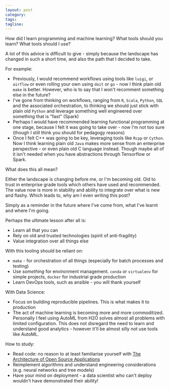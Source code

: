 ```yaml
---
layout: post
category:
tags:
tagline:
---
```


How did I learn programming and machine learning? What tools should you learn? What tools should I use?

A lot of this advice is difficult to give - simply because the landscape has changed in such a short time, and also the path that I decided to take.

For example:

- Previously, I would recommend workflows using tools like `luigi`, or `airflow` or even rolling your own using `doit` or `go` - now I think plain old `make` is better. However, who is to say that I won't recomment something else in the future?
- I've gone from thinking on workflows, ranging from `R`, `Scala`, `Python`, `SQL` and the associated orchestration, to thinking we should just stick with plain old `Python` and leverage something well engineered over something that is "fast" (Spark)
- Perhaps I would have recommended learning functional programming at one stage, because I felt it was going to take over - now I'm not too sure (though I still think you should for pedagogy reasons)
- Once I felt C++ was going to be key, leveraging tools like `Rcpp` or `Cython`. Now I think learning plain old `Java` makes more sense from an enterprise perspective - or even plain old C language instead. Though maybe all of it isn't needed when you have abstractions through Tensorflow or Spark.

What does this all mean?

Either the landscape is changing before me, or I'm becoming old. Old to trust in enterprise grade tools which others have used and recommended. The value now is more in stability and ability to integrate over what is new and flashy. Which leads to, why am I even writing this post?

Simply as a reminder in the future where I've come from, what I've learnt and where I'm going.

Perhaps the ultimate lesson after all is:

- Learn all that you can
- Rely on old and trusted technologies (spirit of anti-fragility)
- Value integration over all things else

With this tooling should be reliant on:

- `make` - for orchestration of all things (especially for batch processes and testing)
- Use _something_ for environment management. `conda` or `virtualenv` for simple projects, `docker` for industrial grade production
- Learn DevOps tools, such as ansible - you will thank yourself

With Data Science:

- Focus on building reproducible pipelines. This is what makes it to production
- The act of machine learning is becoming more and more commoditized. Personally I feel using AutoML from H2O solves almost all problems with limited configuration. This does not disregard the need to learn and understand good analytics - however it'll be almost silly not use tools like AutoML.

How to study:

- Read code: no reason to at least familiarise yourself with [The Architecture of Open Source Applications](https://github.com/aosabook/500lines)
- Reimplement algorithms and understand engineering considerations (e.g. neural networks and tree models)
- Have your mind on deployment - a data scientist who can't deploy wouldn't have demonstrated their ability!
